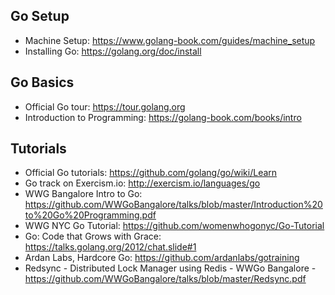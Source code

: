 ## Go Setup
* Machine Setup: https://www.golang-book.com/guides/machine_setup
* Installing Go: https://golang.org/doc/install

## Go Basics
* Official Go tour: https://tour.golang.org
* Introduction to Programming: https://golang-book.com/books/intro

## Tutorials
* Official Go tutorials: https://github.com/golang/go/wiki/Learn
* Go track on Exercism.io: http://exercism.io/languages/go
* WWG Bangalore Intro to Go: 
  https://github.com/WWGoBangalore/talks/blob/master/Introduction%20to%20Go%20Programming.pdf
* WWG NYC Go Tutorial: https://github.com/womenwhogonyc/Go-Tutorial
* Go: Code that Grows with Grace: https://talks.golang.org/2012/chat.slide#1
* Ardan Labs, Hardcore Go: https://github.com/ardanlabs/gotraining
* Redsync - Distributed Lock Manager using Redis - WWGo Bangalore -
  https://github.com/WWGoBangalore/talks/blob/master/Redsync.pdf
